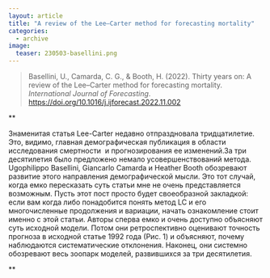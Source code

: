```yaml
---
layout: article
title: "A review of the Lee–Carter method for forecasting mortality"
categories: 
  - archive
image:
  teaser: 230503-basellini.png
---
```


> Basellini, U., Camarda, C. G., & Booth, H. (2022). Thirty years on: A review of the Lee–Carter method for forecasting mortality. _International Journal of Forecasting_. https://doi.org/10.1016/j.ijforecast.2022.11.002

**

Знаменитая статья Lee-Carter недавно отпраздновала тридцатилетие. Это, видимо, главная демографическая публикация в области исследования смертности  и прогнозирования ее изменений.За три десятилетия было предложено немало усовершенствований метода. Ugophilippo Basellini,   Giancarlo Camarda и Heather Booth обозревают развитие этого направления демографической мысли. Это тот случай, когда емко пересказать суть статьи мне не очень представляется возможным. Пусть этот пост просто будет своеобразной закладкой: если вам когда либо понадобится понять метод LC и его многочисленные продолжения и вариации, начать ознакомление стоит именно с этой статьи. Авторы сперва емко и очень доступно объясняют суть исходной модели. Потом они ретроспективно оценивают точность прогноза в исходной статье 1992 года (Рис. 1) и объясняют, почему наблюдаются систематические отклонения. Наконец, они системно обозревают весь зоопарк моделей, развившихся за три десятилетия.

  
  
**

